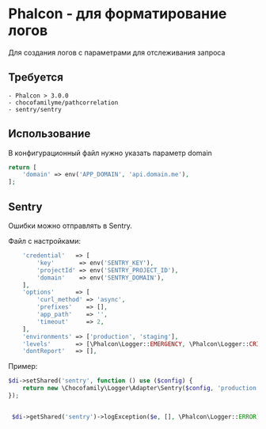 # Phalcon - для форматирование логов

Для создания логов с параметрами для отслеживания запроса

## Требуется
    - Phalcon > 3.0.0
    - chocofamilyme/pathcorrelation
    - sentry/sentry
    
## Использование

В конфигурационный файл нужно указать параметр domain

````php
return [
    'domain' => env('APP_DOMAIN', 'api.domain.me'),
];
````

## Sentry
Ошибки можно отправлять в Sentry.

Файл с настройками:
````php
    'credential'   => [
        'key'       => env('SENTRY_KEY'),
        'projectId' => env('SENTRY_PROJECT_ID'),
        'domain'    => env('SENTRY_DOMAIN'),
    ],
    'options'      => [
        'curl_method' => 'async',
        'prefixes'    => [],
        'app_path'    => '',
        'timeout'     => 2,
    ],
    'environments' => ['production', 'staging'],
    'levels'       => [\Phalcon\Logger::EMERGENCY, \Phalcon\Logger::CRITICAL, \Phalcon\Logger::ERROR],
    'dontReport'   => [],
````

Пример:
````php
$di->setShared('sentry', function () use ($config) {
    return new \Chocofamily\Logger\Adapter\Sentry($config, 'production');
});


 $di->getShared('sentry')->logException($e, [], \Phalcon\Logger::ERROR);
````
